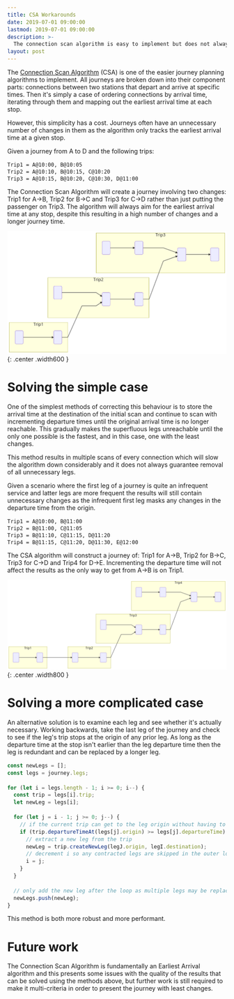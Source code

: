 ```yaml
---
title: CSA Workarounds
date: 2019-07-01 09:00:00
lastmod: 2019-07-01 09:00:00
description: >-
  The connection scan algorithm is easy to implement but does not always produce optimal results. This post presents two methods of improving the quality of results
layout: post
---
```


The [Connection Scan Algorithm](https://arxiv.org/abs/1703.05997) (CSA) is one of the easier journey planning algorithms to implement. All journeys are broken down into their component parts: connections between two stations that depart and arrive at specific times. Then it's simply a case of ordering connections by arrival time, iterating through them and mapping out the earliest arrival time at each stop.

However, this simplicity has a cost. Journeys often have an unnecessary number of changes in them as the algorithm only tracks the earliest arrival time at a given stop.

Given a journey from A to D and the following trips:

```
Trip1 = A@10:00, B@10:05
Trip2 = A@10:10, B@10:15, C@10:20
Trip3 = A@10:15, B@10:20, C@10:30, D@11:00
```

The Connection Scan Algorithm will create a journey involving two changes: Trip1 for A->B, Trip2 for B->C and Trip3 for C->D rather than just putting the passenger on Trip3. The algorithm will always aim for the earliest arrival time at any stop, despite this resulting in a high number of changes and a longer journey time.

![csa-journeys](/asset/img/csa-workarounds/1.mmd.svg){: .center .width600 }

# Solving the simple case

One of the simplest methods of correcting this behaviour is to store the arrival time at the destination of the initial scan and continue to scan with incrementing departure times until the original arrival time is no longer reachable. This gradually makes the superfluous legs unreachable until the only one possible is the fastest, and in this case, one with the least changes.

This method results in multiple scans of every connection which will slow the algorithm down considerably and it does not always guarantee removal of all unnecessary legs.

Given a scenario where the first leg of a journey is quite an infrequent service and latter legs are more frequent the results will still contain unnecessary changes as the infrequent first leg masks any changes in the departure time from the origin.

```
Trip1 = A@10:00, B@11:00
Trip2 = B@11:00, C@11:05
Trip3 = B@11:10, C@11:15, D@11:20
Trip4 = B@11:15, C@11:20, D@11:30, E@12:00
```

The CSA algorithm will construct a journey of: Trip1 for A->B, Trip2 for B->C, Trip3 for C->D and Trip4 for D->E. Incrementing the departure time will not affect the results as the only way to get from A->B is on Trip1.

![csa-journeys](/asset/img/csa-workarounds/2.mmd.svg){: .center .width800 }

# Solving a more complicated case

An alternative solution is to examine each leg and see whether it's actually necessary. Working backwards, take the last leg of the journey and check to see if the leg's trip stops at the origin of any prior leg. As long as the departure time at the stop isn't earlier than the leg departure time then the leg is redundant and can be replaced by a longer leg.

```javascript
const newLegs = [];
const legs = journey.legs;

for (let i = legs.length - 1; i >= 0; i--) {
  const trip = legs[i].trip;
  let newLeg = legs[i];

  for (let j = i - 1; j >= 0; j--) {
    // if the current trip can get to the leg origin without having to depart earlier
    if (trip.departureTimeAt(legs[j].origin) >= legs[j].departureTime) {
      // extract a new leg from the trip
      newLeg = trip.createNewLeg(legJ.origin, legI.destination);
      // decrement i so any contracted legs are skipped in the outer loop
      i = j;
    }
  }

  // only add the new leg after the loop as multiple legs may be replaced
  newLegs.push(newLeg);
}
```

This method is both more robust and more performant.

# Future work

The Connection Scan Algorithm is fundamentally an Earliest Arrival algorithm and this presents some issues with the quality of the results that can be solved using the methods above, but further work is still required to make it multi-criteria in order to present the journey with least changes.
